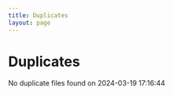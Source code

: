 ```yaml
---
title: Duplicates
layout: page
---
```


# Duplicates

No duplicate files found on 2024-03-19 17:16:44